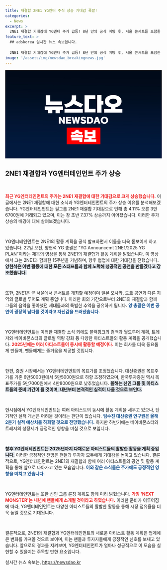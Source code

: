 ```yaml
---
title: 재결합 2NE1 YG엔터 주식 상승 기대감 폭발!
categories:
  - News
excerpt: >
  2NE1 재결합 기대감에 YG엔터 주가 급등! 8년 만의 공식 미팅 후, 서울 콘서트를 포함한 글로벌 투어도 예정돼 있어 팬들의 설렘이 커지고 있습니다. 과연 이들이 어떤 무대를 선보일지 주목하세요!
feature_text: >
  ## adskorea 실시간 뉴스 속보입니다.

  2NE1 재결합 기대감에 YG엔터 주가 급등! 8년 만의 공식 미팅 후, 서울 콘서트를 포함한 글로벌 투어도 예정돼 있어 팬들의 설렘이 커지고 있습니다. 과연 이들이 어떤 무대를 선보일지 주목하세요!
image: '/assets/img/newsdao_breakingnews.jpg'
---
```


<p><img src="/assets/img/newsdao_breakingnews.jpg" alt="adskorea 속보" /></p>

<h2 data-ke-size="size26">2NE1 재결합과 YG엔터테인먼트 주가 상승</h2>

<p data-ke-size="size16">&nbsp;</p>

<p><b><span style="color: #ee2323;">최근 YG엔터테인먼트의 주가는 2NE1 재결합에 대한 기대감으로 크게 상승했습니다.</span></b> 이 글에서는 2NE1 재결합에 대한 소식과 YG엔터테인먼트의 주가 상승 이유를 분석해보겠습니다. YG엔터테인먼트는 걸그룹 2NE1 재결합 기대감으로 인해 총 4.11% 오른 3만6700원에 거래되고 있으며, 이는 장 초반 7.37% 상승까지 이어졌습니다. 이러한 주가 상승의 배경에 대해 살펴보겠습니다.</p>

<p data-ke-size="size16">&nbsp;</p>

<p>YG엔터테인먼트는 2NE1의 활동 계획을 공식 발표하면서 이들을 더욱 돋보이게 하고 있습니다. 22일 오전, 양현석 YG 총괄은 "YG Announcemt 2NE1/2025 YG PLAN"이라는 제목의 영상을 통해 2NE1의 재결합과 활동 계획을 밝혔습니다. 이 영상에서 그는 2NE1과 함께한 15주년을 기념하며, 향후 협업에 대한 기대감을 전했습니다. <b><span style="background-color: #21538527;">양현석은 이번 활동에 대한 모든 스태프들과 함께 노력해 성공적인 공연을 만들겠다고 강조했습니다.</span></b> </p>

<p data-ke-size="size16">&nbsp;</p>

<p>또한, 2NE1은 곧 서울에서 콘서트를 개최할 예정이며 일본 오사카, 도쿄 공연과 다른 지역의 글로벌 투어도 계획 중입니다. 이러한 회의 기간으로부터 2NE1의 재결합과 함께 그들의 음악을 좋아했던 세대들과의 특별한 추억을 공유하게 됩니다. <b><span style="color: #1a5490;">양 총괄은 이번 공연이 굉장히 남다를 것이라고 자신감을 드러냈습니다.</span></b> </p>

<p data-ke-size="size16">&nbsp;</p>

<p>YG엔터테인먼트는 이러한 재결합 소식 외에도 블랙핑크의 컴백과 월드투어 계획, 트레저와 베이비몬스터의 글로벌 역량 강화 등 다양한 아티스트들의 활동 계획을 공개했습니다. <b><span style="color: #ee2323;">2025년에는 여러 아티스트들이 동시에 활동할 예정이다.</span></b> 이는 회사를 더욱 풍요롭게 만들며, 팬들에게는 즐거움을 제공할 것입니다.</p>

<p data-ke-size="size16">&nbsp;</p>

<p>한편, 증권 시장에서는 YG엔터테인먼트의 목표가를 조정했습니다. 대신증권은 목표주가를 기존 6만5000원에서 5만5000원으로 하향 조정하였으며, 한국투자증권 역시 목표주가를 5만7000원에서 4만8000원으로 낮추었습니다. <b><span style="background-color: #21538527;">올해는 신인 그룹 및 아티스트들의 준비 기간이 될 것이며, 내년부터 본격적인 실적이 나올 것으로 보인다.</span></b> </p>

<p data-ke-size="size16">&nbsp;</p>

<p>현시점에서 YG엔터테인먼트는 여러 아티스트의 동시에 활동 계획을 세우고 있으나, 단기적인 실적 개선은 어려울 것이라는 판단이 있습니다. <b><span style="color: #1a5490;">임수진 대신증권 연구원은 올해 2분기 실적 예상치를 하회할 것으로 전망했습니다.</span></b> 하지만 하반기에는 베이비몬스터와 트레저의 성장세가 긍정적인 영향을 미칠 것으로 보입니다. </p>

<p data-ke-size="size16">&nbsp;</p>

<p><b><span style="background-color: #21538527;">향후 YG엔터테인먼트는 2025년까지 다채로운 아티스트들의 활발한 활동을 계획 중입니다.</span></b> 이러한 긍정적인 전망은 팬들과 투자자 모두에게 기대감을 높이고 있습니다. 결론적으로, YG엔터테인먼트는 2NE1의 재결합과 함께 여러 아티스트들의 공연 및 활동 계획을 통해 앞으로 나아가고 있는 모습입니다. <b><span style="color: #1a5490;">이와 같은 소식들은 주가에도 긍정적인 영향을 미치고 있습니다.</span></b></p>

<p data-ke-size="size16">&nbsp;</p>

<p>YG엔터테인먼트는 또한 신인 그룹 론칭 계획도 함께 미리 밝혔습니다. <b><span style="color: #ee2323;">가칭 'NEXT MONSTER'는 내년에 팬들에게 소개될 것이라고 하였습니다.</span></b> 이러한 준비가 이루어짐에 따라, YG엔터테인먼트는 다양한 아티스트들의 활발한 활동을 통해 시장 점유율을 더욱 높일 것으로 기대됩니다. </p>

<p data-ke-size="size16">&nbsp;</p>

<p>결론적으로, 2NE1의 재결합과 YG엔터테인먼트의 새로운 아티스트 활동 계획은 업계에 큰 변화를 가져올 것으로 보이며, 이는 팬들과 투자자들에게 긍정적인 신호를 보내고 있습니다. 앞으로의 경과를 지켜보며, YG엔터테인먼트가 얼마나 성공적으로 이 모습을 실현할 수 있을지는 주목할 만한 요소입니다. </p>
실시간 뉴스 속보는, <a href="https://newsdao.kr" rel="dofollow">https://newsdao.kr</a>


